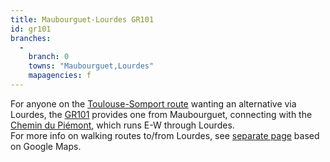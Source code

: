 ```yaml
---
title: Maubourguet-Lourdes GR101
id: gr101
branches:
  -
    branch: 0
    towns: "Maubourguet,Lourdes"
    mapagencies: f
---
```


For anyone on the [Toulouse-Somport route][0] wanting an alternative via Lourdes, the [GR101][1] provides one from Maubourguet, connecting with the [Chemin du Piémont][2], which runs E-W through Lourdes.  
For more info on walking routes to/from Lourdes, see [separate page][3] based on Google Maps.

[0]: toulouse.html
[1]: http://www.hautes-pyrenees-rando.com/new-gr101.html
[2]: piemont.html
[3]: ../lourdes.html